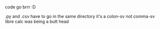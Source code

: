 code go brrr :D

.py and .csv have to go in the same directory
it's a colon-sv not comma-sv
  libre calc was being a butt head
